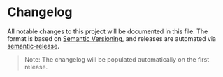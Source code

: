 # Changelog

All notable changes to this project will be documented in this file. The format is based on [Semantic Versioning](https://semver.org/), and releases are automated via [semantic-release](https://github.com/semantic-release/semantic-release).

> Note: The changelog will be populated automatically on the first release.
